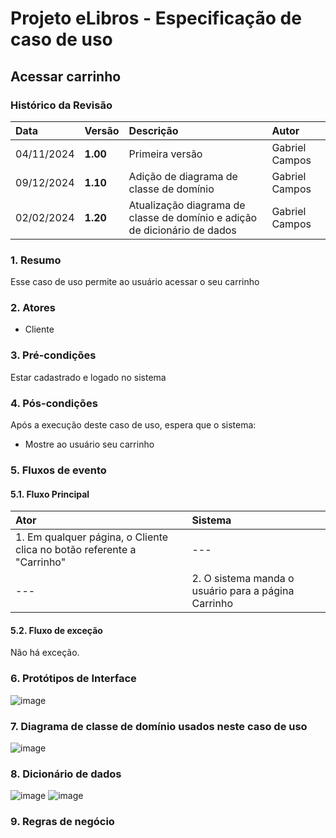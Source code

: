 # Projeto eLibros - Especificação de caso de uso

##  Acessar carrinho

### Histórico da Revisão 
|  Data  | Versão | Descrição | Autor |
|:-------|:-------|:----------|:------|
| 04/11/2024 | **1.00** | Primeira versão  | Gabriel Campos |
| 09/12/2024 | **1.10** | Adição de diagrama de classe de domínio  | Gabriel Campos |
| 02/02/2024 | **1.20** | Atualização diagrama de classe de domínio e adição de dicionário de dados  | Gabriel Campos |



### 1. Resumo 
Esse caso de uso permite ao usuário acessar o seu carrinho

### 2. Atores 
- Cliente

### 3. Pré-condições
Estar cadastrado e logado no sistema
  
### 4. Pós-condições
Após a execução deste caso de uso, espera que o sistema:
- Mostre ao usuário seu carrinho

### 5. Fluxos de evento

#### 5.1. Fluxo Principal 
|  Ator  | Sistema |
|:-------|:------- |
|1. Em qualquer página, o Cliente clica no botão referente a "Carrinho"| --- |
| --- |2. O sistema manda o usuário para a página Carrinho | 


#### 5.2. Fluxo de exceção

Não há exceção.

### 6. Protótipos de Interface
![image](https://github.com/user-attachments/assets/85b1548e-8c91-448f-b3bb-68441d8b83e1)


### 7. Diagrama de classe de domínio usados neste caso de uso

![image](https://github.com/user-attachments/assets/184119e6-8e6f-4572-a653-6fa5c7296bf8)

### 8. Dicionário de dados
![image](https://github.com/user-attachments/assets/1eefdaa2-3c61-4bd6-b6a7-6bb546f25472)
![image](https://github.com/user-attachments/assets/9e799788-3941-458f-a44b-f8d5d709d3cd)


### 9. Regras de negócio
